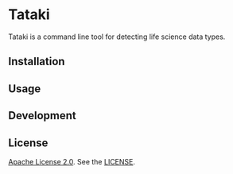 # Tataki

Tataki is a command line tool for detecting life science data types.

## Installation

## Usage

## Development

## License

[Apache License 2.0](https://www.apache.org/licenses/LICENSE-2.0). See the [LICENSE](https://github.com/suecharo/tataki/blob/main/LICENSE).
